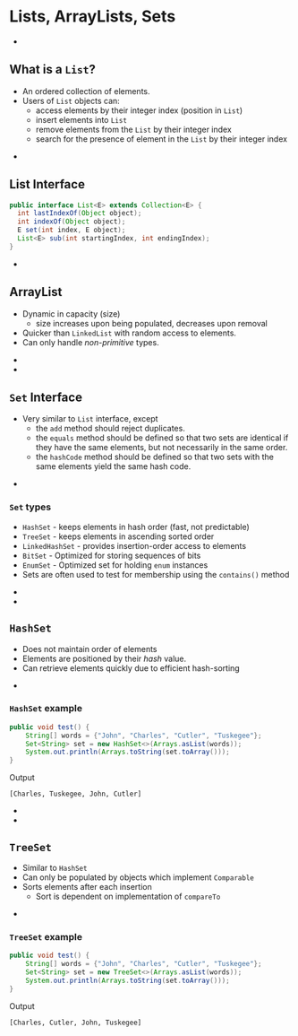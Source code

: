 # Lists, ArrayLists, Sets

-
## What is a `List`?
* An ordered collection of elements.
* Users of `List` objects can:
  * access elements by their integer index (position in `List`)
  * insert elements into `List`
  * remove elements from the `List` by their integer index
  * search for the presence of element in the `List` by their integer index


-
## List Interface
```java
public interface List<E> extends Collection<E> {
  int lastIndexOf(Object object);
  int indexOf(Object object);
  E set(int index, E object);
  List<E> sub(int startingIndex, int endingIndex);
}
```

-
## ArrayList
* Dynamic in capacity (size)
  * size increases upon being populated, decreases upon removal
* Quicker than `LinkedList` with random access to elements.
* Can only handle _non-primitive_ types.




-
-
## `Set` Interface
* Very similar to `List` interface, except
	* the `add` method should reject duplicates.
	* the `equals` method should be defined so that two sets are identical if they have the same elements, but not necessarily in the same order.
	* the `hashCode` method should be defined so that two sets with the same elements yield the same hash code.


-
### `Set` types
* `HashSet` - keeps elements in hash order (fast, not predictable)
* `TreeSet` - keeps elements in ascending sorted order
* `LinkedHashSet` - provides insertion-order access to elements
* `BitSet` - Optimized for storing sequences of bits
* `EnumSet` - Optimized set for holding `enum` instances
* Sets are often used to test for membership using the `contains()` method



-
-
## `HashSet`
* Does not maintain order of elements
* Elements are positioned by their _hash_ value.
* Can retrieve elements quickly due to efficient hash-sorting



-
### `HashSet` example
```java
public void test() {
    String[] words = {"John", "Charles", "Cutler", "Tuskegee"};
    Set<String> set = new HashSet<>(Arrays.asList(words));
    System.out.println(Arrays.toString(set.toArray()));
}
```

Output

```
[Charles, Tuskegee, John, Cutler]
```




-
-
## `TreeSet`
* Similar to `HashSet`
* Can only be populated by objects which implement `Comparable`
* Sorts elements after each insertion
  * Sort is dependent on implementation of `compareTo`


-
### `TreeSet` example

```java
public void test() {
    String[] words = {"John", "Charles", "Cutler", "Tuskegee"};
    Set<String> set = new TreeSet<>(Arrays.asList(words));
    System.out.println(Arrays.toString(set.toArray()));
}
```

Output
```
[Charles, Cutler, John, Tuskegee]
```
